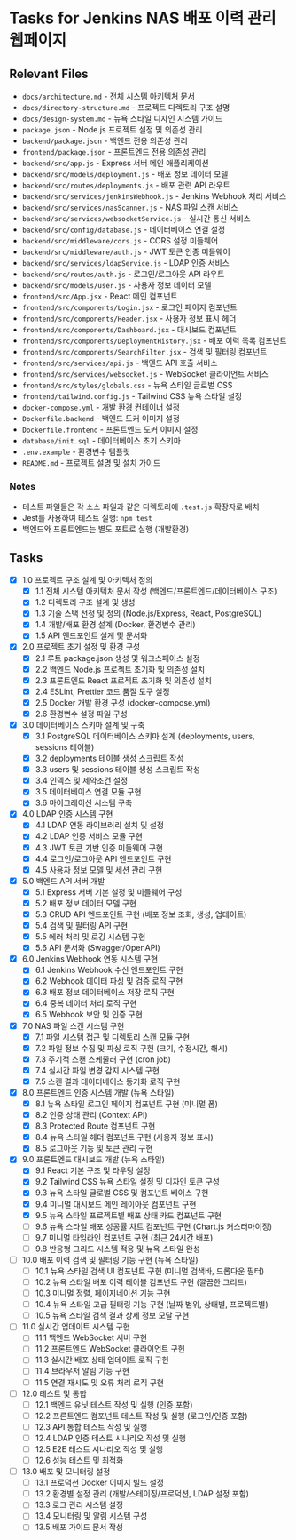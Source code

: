 # Tasks for Jenkins NAS 배포 이력 관리 웹페이지

## Relevant Files

- `docs/architecture.md` - 전체 시스템 아키텍처 문서
- `docs/directory-structure.md` - 프로젝트 디렉토리 구조 설명
- `docs/design-system.md` - 뉴욕 스타일 디자인 시스템 가이드
- `package.json` - Node.js 프로젝트 설정 및 의존성 관리
- `backend/package.json` - 백엔드 전용 의존성 관리
- `frontend/package.json` - 프론트엔드 전용 의존성 관리
- `backend/src/app.js` - Express 서버 메인 애플리케이션
- `backend/src/models/deployment.js` - 배포 정보 데이터 모델
- `backend/src/routes/deployments.js` - 배포 관련 API 라우트
- `backend/src/services/jenkinsWebhook.js` - Jenkins Webhook 처리 서비스
- `backend/src/services/nasScanner.js` - NAS 파일 스캔 서비스
- `backend/src/services/websocketService.js` - 실시간 통신 서비스
- `backend/src/config/database.js` - 데이터베이스 연결 설정
- `backend/src/middleware/cors.js` - CORS 설정 미들웨어
- `backend/src/middleware/auth.js` - JWT 토큰 인증 미들웨어
- `backend/src/services/ldapService.js` - LDAP 인증 서비스
- `backend/src/routes/auth.js` - 로그인/로그아웃 API 라우트
- `backend/src/models/user.js` - 사용자 정보 데이터 모델
- `frontend/src/App.jsx` - React 메인 컴포넌트
- `frontend/src/components/Login.jsx` - 로그인 페이지 컴포넌트
- `frontend/src/components/Header.jsx` - 사용자 정보 표시 헤더
- `frontend/src/components/Dashboard.jsx` - 대시보드 컴포넌트
- `frontend/src/components/DeploymentHistory.jsx` - 배포 이력 목록 컴포넌트
- `frontend/src/components/SearchFilter.jsx` - 검색 및 필터링 컴포넌트
- `frontend/src/services/api.js` - 백엔드 API 호출 서비스
- `frontend/src/services/websocket.js` - WebSocket 클라이언트 서비스
- `frontend/src/styles/globals.css` - 뉴욕 스타일 글로벌 CSS
- `frontend/tailwind.config.js` - Tailwind CSS 뉴욕 스타일 설정
- `docker-compose.yml` - 개발 환경 컨테이너 설정
- `Dockerfile.backend` - 백엔드 도커 이미지 설정
- `Dockerfile.frontend` - 프론트엔드 도커 이미지 설정
- `database/init.sql` - 데이터베이스 초기 스키마
- `.env.example` - 환경변수 템플릿
- `README.md` - 프로젝트 설명 및 설치 가이드

### Notes

- 테스트 파일들은 각 소스 파일과 같은 디렉토리에 `.test.js` 확장자로 배치
- Jest를 사용하여 테스트 실행: `npm test`
- 백엔드와 프론트엔드는 별도 포트로 실행 (개발환경)

## Tasks

- [x] 1.0 프로젝트 구조 설계 및 아키텍처 정의
  - [x] 1.1 전체 시스템 아키텍처 문서 작성 (백엔드/프론트엔드/데이터베이스 구조)
  - [x] 1.2 디렉토리 구조 설계 및 생성
  - [x] 1.3 기술 스택 선정 및 정의 (Node.js/Express, React, PostgreSQL)
  - [x] 1.4 개발/배포 환경 설계 (Docker, 환경변수 관리)
  - [x] 1.5 API 엔드포인트 설계 및 문서화

- [x] 2.0 프로젝트 초기 설정 및 환경 구성
  - [x] 2.1 루트 package.json 생성 및 워크스페이스 설정
  - [x] 2.2 백엔드 Node.js 프로젝트 초기화 및 의존성 설치
  - [x] 2.3 프론트엔드 React 프로젝트 초기화 및 의존성 설치
  - [x] 2.4 ESLint, Prettier 코드 품질 도구 설정
  - [x] 2.5 Docker 개발 환경 구성 (docker-compose.yml)
  - [x] 2.6 환경변수 설정 파일 구성

- [x] 3.0 데이터베이스 스키마 설계 및 구축
  - [x] 3.1 PostgreSQL 데이터베이스 스키마 설계 (deployments, users, sessions 테이블)
  - [x] 3.2 deployments 테이블 생성 스크립트 작성
  - [x] 3.3 users 및 sessions 테이블 생성 스크립트 작성
  - [x] 3.4 인덱스 및 제약조건 설정
  - [x] 3.5 데이터베이스 연결 모듈 구현
  - [x] 3.6 마이그레이션 시스템 구축

- [x] 4.0 LDAP 인증 시스템 구현
  - [x] 4.1 LDAP 연동 라이브러리 설치 및 설정
  - [x] 4.2 LDAP 인증 서비스 모듈 구현
  - [x] 4.3 JWT 토큰 기반 인증 미들웨어 구현
  - [x] 4.4 로그인/로그아웃 API 엔드포인트 구현
  - [x] 4.5 사용자 정보 모델 및 세션 관리 구현

- [x] 5.0 백엔드 API 서버 개발
  - [x] 5.1 Express 서버 기본 설정 및 미들웨어 구성
  - [x] 5.2 배포 정보 데이터 모델 구현
  - [x] 5.3 CRUD API 엔드포인트 구현 (배포 정보 조회, 생성, 업데이트)
  - [x] 5.4 검색 및 필터링 API 구현
  - [x] 5.5 에러 처리 및 로깅 시스템 구현
  - [x] 5.6 API 문서화 (Swagger/OpenAPI)

- [x] 6.0 Jenkins Webhook 연동 시스템 구현
  - [x] 6.1 Jenkins Webhook 수신 엔드포인트 구현
  - [x] 6.2 Webhook 데이터 파싱 및 검증 로직 구현
  - [x] 6.3 배포 정보 데이터베이스 저장 로직 구현
  - [x] 6.4 중복 데이터 처리 로직 구현
  - [x] 6.5 Webhook 보안 및 인증 구현

- [x] 7.0 NAS 파일 스캔 시스템 구현
  - [x] 7.1 파일 시스템 접근 및 디렉토리 스캔 모듈 구현
  - [x] 7.2 파일 정보 수집 및 파싱 로직 구현 (크기, 수정시간, 해시)
  - [x] 7.3 주기적 스캔 스케줄러 구현 (cron job)
  - [x] 7.4 실시간 파일 변경 감지 시스템 구현
  - [x] 7.5 스캔 결과 데이터베이스 동기화 로직 구현

- [x] 8.0 프론트엔드 인증 시스템 개발 (뉴욕 스타일)
  - [x] 8.1 뉴욕 스타일 로그인 페이지 컴포넌트 구현 (미니멀 폼)
  - [x] 8.2 인증 상태 관리 (Context API)
  - [x] 8.3 Protected Route 컴포넌트 구현
  - [x] 8.4 뉴욕 스타일 헤더 컴포넌트 구현 (사용자 정보 표시)
  - [x] 8.5 로그아웃 기능 및 토큰 관리 구현

- [x] 9.0 프론트엔드 대시보드 개발 (뉴욕 스타일)
  - [x] 9.1 React 기본 구조 및 라우팅 설정
  - [x] 9.2 Tailwind CSS 뉴욕 스타일 설정 및 디자인 토큰 구성
  - [x] 9.3 뉴욕 스타일 글로벌 CSS 및 컴포넌트 베이스 구현
  - [x] 9.4 미니멀 대시보드 메인 레이아웃 컴포넌트 구현
  - [x] 9.5 뉴욕 스타일 프로젝트별 배포 상태 카드 컴포넌트 구현
  - [ ] 9.6 뉴욕 스타일 배포 성공률 차트 컴포넌트 구현 (Chart.js 커스터마이징)
  - [ ] 9.7 미니멀 타임라인 컴포넌트 구현 (최근 24시간 배포)
  - [ ] 9.8 반응형 그리드 시스템 적용 및 뉴욕 스타일 완성

- [ ] 10.0 배포 이력 검색 및 필터링 기능 구현 (뉴욕 스타일)
  - [ ] 10.1 뉴욕 스타일 검색 UI 컴포넌트 구현 (미니멀 검색바, 드롭다운 필터)
  - [ ] 10.2 뉴욕 스타일 배포 이력 테이블 컴포넌트 구현 (깔끔한 그리드)
  - [ ] 10.3 미니멀 정렬, 페이지네이션 기능 구현
  - [ ] 10.4 뉴욕 스타일 고급 필터링 기능 구현 (날짜 범위, 상태별, 프로젝트별)
  - [ ] 10.5 뉴욕 스타일 검색 결과 상세 정보 모달 구현

- [ ] 11.0 실시간 업데이트 시스템 구현
  - [ ] 11.1 백엔드 WebSocket 서버 구현
  - [ ] 11.2 프론트엔드 WebSocket 클라이언트 구현
  - [ ] 11.3 실시간 배포 상태 업데이트 로직 구현
  - [ ] 11.4 브라우저 알림 기능 구현
  - [ ] 11.5 연결 재시도 및 오류 처리 로직 구현

- [ ] 12.0 테스트 및 통합
  - [ ] 12.1 백엔드 유닛 테스트 작성 및 실행 (인증 포함)
  - [ ] 12.2 프론트엔드 컴포넌트 테스트 작성 및 실행 (로그인/인증 포함)
  - [ ] 12.3 API 통합 테스트 작성 및 실행
  - [ ] 12.4 LDAP 인증 테스트 시나리오 작성 및 실행
  - [ ] 12.5 E2E 테스트 시나리오 작성 및 실행
  - [ ] 12.6 성능 테스트 및 최적화

- [ ] 13.0 배포 및 모니터링 설정
  - [ ] 13.1 프로덕션 Docker 이미지 빌드 설정
  - [ ] 13.2 환경별 설정 관리 (개발/스테이징/프로덕션, LDAP 설정 포함)
  - [ ] 13.3 로그 관리 시스템 설정
  - [ ] 13.4 모니터링 및 알림 시스템 구성
  - [ ] 13.5 배포 가이드 문서 작성